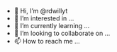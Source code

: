 - 👋 Hi, I’m @rdwillyt
- 👀 I’m interested in ...
- 🌱 I’m currently learning ...
- 💞️ I’m looking to collaborate on ...
- 📫 How to reach me ...

<!---
rdwillyt/rdwillyt is a ✨ special ✨ repository because its `README.md` (this file) appears on your GitHub profile.
You can click the Preview link to take a look at your changes.
--->
